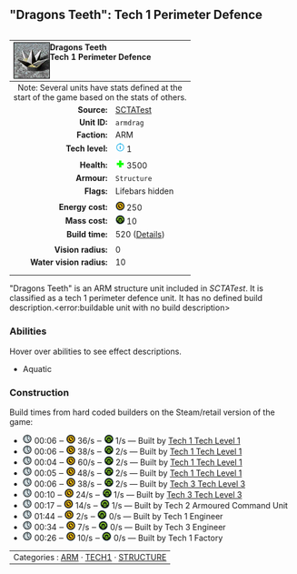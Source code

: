 "Dragons Teeth": Tech 1 Perimeter Defence
----
<table align="right">
    <thead>
        <tr>
            <th align="left" colspan="2">
                <img align="left" title="Dragons Teeth unit icon" src="icons/units/ARMDRAG_icon.png" />Dragons Teeth<br />Tech 1 Perimeter Defence
            </th>
        </tr>
    </thead>
    <tbody>
        <tr><td align="center" colspan="2">Note: Several units have stats defined at the<br />start of the game based on the stats of others.</td></tr>
        <tr>
            <td align="right"><strong>Source:</strong></td>
            <td><a href="SCTATest">SCTATest</a></td>
        </tr>
        <tr>
            <td align="right"><strong>Unit ID:</strong></td>
            <td><code>armdrag</code></td>
        </tr>
        <tr>
            <td align="right"><strong>Faction:</strong></td>
            <td>ARM</td>
        </tr>
        <tr>
            <td align="right"><strong>Tech level:</strong></td>
            <td><img src="icons/T1.png" title="Tech 1" /> 1</td>
        </tr>
        <tr><td align="center" colspan="2"></td></tr>
        <tr>
            <td align="right"><strong>Health:</strong></td>
            <td><img src="icons/health.png" title="Health" /> 3500</td>
        </tr>
        <tr>
            <td align="right"><strong>Armour:</strong></td>
            <td><code>Structure</code></td>
        </tr>
        <tr>
            <td align="right"><strong>Flags:</strong></td>
            <td>Lifebars hidden</td>
        </tr>
        <tr><td align="center" colspan="2"></td></tr>
        <tr>
            <td align="right"><strong>Energy cost:</strong></td>
            <td><img src="icons/energy.png" title="Energy" /> 250</td>
        </tr>
        <tr>
            <td align="right"><strong>Mass cost:</strong></td>
            <td><img src="icons/mass.png" title="Mass" /> 10</td>
        </tr>
        <tr>
            <td align="right"><strong>Build time:</strong></td>
            <td>520 (<a href="#construction">Details</a>)</td>
        </tr>
        <tr><td align="center" colspan="2"></td></tr>
        <tr>
            <td align="right"><strong>Vision radius:</strong></td>
            <td>0</td>
        </tr>
        <tr>
            <td align="right"><strong>Water vision radius:</strong></td>
            <td>10</td>
        </tr>
        <tr><td align="center" colspan="2"></td></tr>
        <tr><td align="center" colspan="2"></td></tr>
    </tbody>
</table>

"Dragons Teeth" is an ARM structure unit included in *SCTATest*.
It is classified as a tech 1 perimeter defence unit. It has no defined build description.<error:buildable unit with no build description>

### Abilities
Hover over abilities to see effect descriptions.

* <span title="Buildable on land and on or in water">Aquatic</span>

### Construction
Build times from hard coded builders on the Steam/retail version of the game:
* <img src="icons/time.png" title="Time" /> 00:06 ‒ <img src="icons/energy.png" title="Energy" /> 36/s ‒ <img src="icons/mass.png" title="Mass" /> 1/s — Built by <a href="ARMCA">Tech 1 Tech Level 1</a>
* <img src="icons/time.png" title="Time" /> 00:06 ‒ <img src="icons/energy.png" title="Energy" /> 38/s ‒ <img src="icons/mass.png" title="Mass" /> 2/s — Built by <a href="ARMCK">Tech 1 Tech Level 1</a>
* <img src="icons/time.png" title="Time" /> 00:04 ‒ <img src="icons/energy.png" title="Energy" /> 60/s ‒ <img src="icons/mass.png" title="Mass" /> 2/s — Built by <a href="ARMCS">Tech 1 Tech Level 1</a>
* <img src="icons/time.png" title="Time" /> 00:05 ‒ <img src="icons/energy.png" title="Energy" /> 48/s ‒ <img src="icons/mass.png" title="Mass" /> 2/s — Built by <a href="ARMCV">Tech 1 Tech Level 1</a>
* <img src="icons/time.png" title="Time" /> 00:06 ‒ <img src="icons/energy.png" title="Energy" /> 38/s ‒ <img src="icons/mass.png" title="Mass" /> 2/s — Built by <a href="ARMCH">Tech 3 Tech Level 3</a>
* <img src="icons/time.png" title="Time" /> 00:10 ‒ <img src="icons/energy.png" title="Energy" /> 24/s ‒ <img src="icons/mass.png" title="Mass" /> 1/s — Built by <a href="ARMCSA">Tech 3 Tech Level 3</a>
* <img src="icons/time.png" title="Time" /> 00:17 ‒ <img src="icons/energy.png" title="Energy" /> 14/s ‒ <img src="icons/mass.png" title="Mass" /> 1/s — Built by Tech 2 Armoured Command Unit
* <img src="icons/time.png" title="Time" /> 01:44 ‒ <img src="icons/energy.png" title="Energy" /> 2/s ‒ <img src="icons/mass.png" title="Mass" /> 0/s — Built by Tech 1 Engineer
* <img src="icons/time.png" title="Time" /> 00:34 ‒ <img src="icons/energy.png" title="Energy" /> 7/s ‒ <img src="icons/mass.png" title="Mass" /> 0/s — Built by Tech 3 Engineer
* <img src="icons/time.png" title="Time" /> 00:26 ‒ <img src="icons/energy.png" title="Energy" /> 10/s ‒ <img src="icons/mass.png" title="Mass" /> 0/s — Built by Tech 1 Factory

<table align=center>
<td>Categories : <a href="_categories.ARM">ARM</a> · <a href="_categories.TECH1">TECH1</a> · <a href="_categories.STRUCTURE">STRUCTURE</a>
